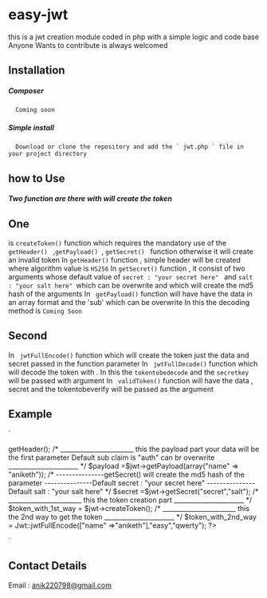 # easy-jwt
this is a jwt creation module coded in php with a simple logic and code base
Anyone Wants to contribute is always welcomed
## Installation
##### Composer 
      Coming soon
##### Simple install
      Download or clone the repository and add the ` jwt.php ` file in your project directory
## how to Use
##### Two function are there with will create the token
## One
 is ` createToken() ` function which requires the mandatory use of the `getHeader() ` ,`getPayload() `, `getSecret() ` function otherwise       it will create an invalid token
 In `getHeader()` function , simple header will be created where algorithm value is `HS256`
 In `getSecret()` function , it consist of two arguments whose default value of `secret : "your secret here" ` and 
      `salt : "your salt here" `which can be overwrite and which will create the md5 hash of the arguments 
 In  ` getPayload()` function will have have the data in an array format and the 'sub' which can be overwrite
 In this the decoding method is `` Coming Soon ``
## Second 
 In ` jwtFullEncode()` function which will create the token just the data and secret passed in the function parameter
 In ` jwtFullDecode()` function which will decode the token with . In this the `tokentobedecode` and the `secretkey` will be passed with        argument
 In ` validToken()` function will have the data , secret and the tokentobeverify will be passed as the argument
 
 ## Example
 
 `
 <?php 
namespace easy\Jwt;

require_once('./jwt.php');


/*
                         _______________________

           this is one of the method in this customisation can be done

                       __________________________

*/
$jwt = new Jwt();

/*
                       _______________________


                        this the header part


                       ______________________ 

*/
$header =$jwt->getHeader();

/*
                       _______________________


                        this the payload  part

						your data will be the first parameter

						Default sub claim is "auth" can br overwrite

                       ______________________ 

*/
$payload =$jwt->getPayload(array("name" => "aniketh"));

/*

---------------getSecret() will create the md5 hash of the parameter
---------------Default secret : "your secret here"
---------------Default salt : "your salt here"

*/

$secret =$jwt->getSecret("secret","salt"); 

/*
                       _______________________


                        this the token creation part

                       ______________________ 

*/

$token_with_1st_way = $jwt->createToken();


/*
                       _______________________


                        this the 2nd way to get the token 


                       ______________________ 

*/


 $token_with_2nd_way =  Jwt::jwtFullEncode(["name" =>"aniketh"],"easy","qwerty");
 ?>
 `
 
 ## Contact Details
 Email : anik220798@gmail.com
 
 
 
 
